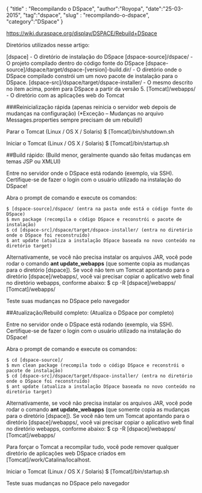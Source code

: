 {
"title" : "Recompilando o DSpace",
"author":"Royopa",
"date":"25-03-2015",
"tag":"dspace",
"slug" : "recompilando-o-dspace",
"category":"DSpace"
}

https://wiki.duraspace.org/display/DSPACE/Rebuild+DSpace

Diretórios utilizados nesse artigo:

[dspace] - O diretório de instalação do DSpace
[dspace-source]/dspace/ - O projeto compilado dentro do código fonte do DSpace
[dspace-source]/dspace/target/dspace-[version]-build.dir/ - O diretório onde o DSpace compilado constrói um um novo pacote de instalação para o DSpace.
[dspace-src]/dspace/target/dspace-installer/ - O mesmo descrito no item acima, porém para DSpace a partir da versão 5.
[Tomcat]/webapps/ - O diretório com as aplicações web do Tomcat

###Reinicialização rápida (apenas reinicia o servidor web depois de mudanças na configuração)
(*Exceção – Mudanças no arquivo Messages.properties sempre precisam de um rebuild!)

Parar o Tomcat
(Linux / OS X / Solaris) 
    $ [Tomcat]/bin/shutdown.sh

Iniciar o Tomcat
(Linux / OS X / Solaris) 
    $ [Tomcat]/bin/startup.sh

##Build rápido: (Build menor, geralmente quando são feitas mudanças em temas JSP ou XMLUI)

Entre no servidor onde o DSpace está rodando (exemplo, via SSH). Certifique-se de fazer o login com o usuário utilizado na instalação do DSpace!

Abra o prompt de comando e execute os comandos:

    $ [dspace-source]/dspace/ (entra na pasta onde está o código fonte do DSpace)
    $ mvn package (recompila o código DSpace e reconstrói o pacote de instalação)
    $ cd [dspace-src]/dspace/target/dspace-installer/ (entra no diretório onde o DSpace foi reconstruído)
    $ ant update (atualiza a instalação DSpace baseada no novo conteúdo no diretório target)

Alternativamente, se você não precisa instalar os arquivos JAR, você pode rodar o comando **ant update_webapps** (que somente copia as mudanças para o diretório [dspace]).
Se você não tem um Tomcat apontando para o diretório [dspace]/webapps/, você vai precisar copiar o aplicativo web final no diretório webapps, conforme abaixo:
    $ cp -R [dspace]/webapps/ [Tomcat]/webapps/

Teste suas mudanças no DSpace pelo navegador

##Atualização/Rebuild completo: (Atualiza o DSpace por completo)

Entre no servidor onde o DSpace está rodando (exemplo, via SSH). Certifique-se de fazer o login com o usuário utilizado na instalação do DSpace!

Abra o prompt de comando e execute os comandos:

    $ cd [dspace-source]/
    $ mvn clean package (recompila todo o código DSpace e reconstrói o pacote de instalação)
    $ cd [dspace-src]/dspace/target/dspace-installer/ (entra no diretório onde o DSpace foi reconstruído)
    $ ant update (atualiza a instalação DSpace baseada no novo conteúdo no diretório target)

Alternativamente, se você não precisa instalar os arquivos JAR, você pode rodar o comando **ant update_webapps** (que somente copia as mudanças para o diretório [dspace]).
Se você não tem um Tomcat apontando para o diretório [dspace]/webapps/, você vai precisar copiar o aplicativo web final no diretório webapps, conforme abaixo:
    $ cp -R [dspace]/webapps/ [Tomcat]/webapps/

Para forçar o Tomcat a recompilar tudo, você pode remover qualquer diretório de aplicações web DSpace criados em [Tomcat]/work/Catalina/localhost.

Iniciar o Tomcat
(Linux / OS X / Solaris) 
    $ [Tomcat]/bin/startup.sh

Teste suas mudanças no DSpace pelo navegador
